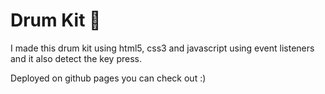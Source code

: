 # Drum Kit 🥁
I made this drum kit using html5, css3 and javascript using event listeners and it also detect the key press.

Deployed on github pages you can check out :)